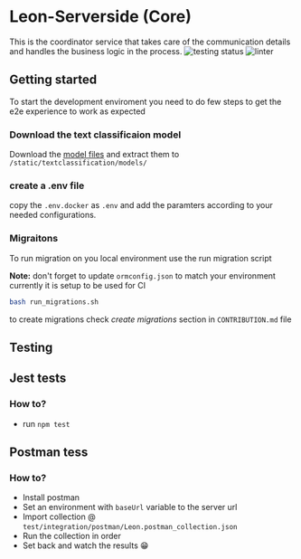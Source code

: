 # Leon-Serverside (Core)
This is the coordinator service that takes care of the communication details and handles the business logic in the process.
![testing status](http://github.com/Leon-OnlineLearning/Leon-Serverside/actions/workflows/testing.yml/badge.svg) ![linter](https://img.shields.io/badge/Linter-prettier-blue)

## Getting started
To start the development enviroment you need to do few steps to get the e2e experience to work as expected 
### Download the text classificaion model
Download the [model files](https://drive.google.com/file/d/133utos3wheEW0VJWBPXGZ7MrvsY-s8iC/view?usp=sharing) and extract them to `/static/textclassification/models/`
<!-- [sub model](https://drive.google.com/file/d/1wla44u3vOHCqdhoOSAJfqfjPMVbZwxce/view?usp=sharing) -->

### create a .env file 
copy the `.env.docker` as `.env` and add the paramters according to your needed configurations.

### Migraitons
To run migration on you local environment use the run migration script

**Note:** don't forget to update `ormconfig.json` to match your environment currently it is setup to be used for CI
```bash
bash run_migrations.sh
```
to create migrations check _create migrations_ section in `CONTRIBUTION.md` file

## Testing
## Jest tests
### How to?
- run `npm test`
## Postman tess
### How to?
- Install postman
- Set an environment with `baseUrl` variable to the server url
- Import collection @ `test/integration/postman/Leon.postman_collection.json`
- Run the collection in order
- Set back and watch the results 😁
